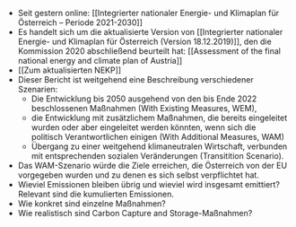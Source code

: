 - Seit gestern online: [[Integrierter nationaler Energie- und Klimaplan für Österreich – Periode 2021-2030]]
- Es handelt sich um die aktualisierte Version von [[Integrierter nationaler Energie- und Klimaplan für Österreich (Version 18.12.2019)]], den die Kommission 2020 abschließend beurteilt hat: [[Assessment of the final national energy and climate plan of Austria]]
- [[Zum aktualisierten NEKP]]
- Dieser Bericht ist weitgehend eine Beschreibung verschiedener Szenarien:
	- Die Entwicklung bis 2050 ausgehend von den bis Ende 2022 beschlossenen Maßnahmen (With Existing Measures, WEM),
	- die Entwicklung mit zusätzlichem Maßnahmen, die bereits eingeleitet wurden oder aber eingeleitet werden könnten, wenn sich die politisch Verantwortlichen einigen (With Additional Measures, WAM)
	- Übergang zu einer weitgehend klimaneutralen Wirtschaft, verbunden mit entsprechenden sozialen Veränderungen (Transitition Scenario).
- Das WAM-Szenario würde die Ziele erreichen, die Österreich von der EU vorgegeben wurden und zu denen es sich selbst verpflichtet hat.
- Wieviel Emissionen bleiben übrig und wieviel wird insgesamt emittiert? Relevant sind die kumulierten Emissionen.
- Wie konkret sind einzelne Maßnahmen?
- Wie realistisch sind Carbon Capture and Storage-Maßnahmen?